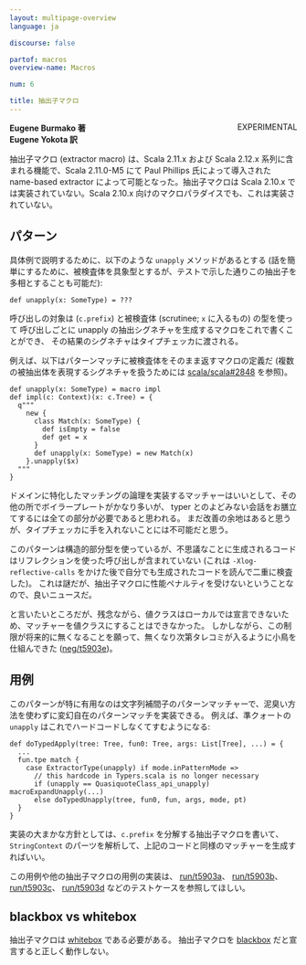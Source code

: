 ```yaml
---
layout: multipage-overview
language: ja

discourse: false

partof: macros
overview-name: Macros

num: 6

title: 抽出子マクロ
---
```

<span class="label warning" style="float: right;">EXPERIMENTAL</span>

**Eugene Burmako 著**<br>
**Eugene Yokota 訳**

抽出子マクロ (extractor macro) は、Scala 2.11.x および Scala 2.12.x 系列に含まれる機能で、Scala 2.11.0-M5 にて Paul Phillips 氏によって導入された name-based extractor によって可能となった。抽出子マクロは Scala 2.10.x では実装されていない。Scala 2.10.x 向けのマクロパラダイスでも、これは実装されていない。

## パターン

具体例で説明するために、以下のような `unapply` メソッドがあるとする
(話を簡単にするために、被検査体を具象型とするが、テストで示した通りこの抽出子を多相とすることも可能だ):

    def unapply(x: SomeType) = ???

呼び出しの対象は (`c.prefix`) と被検査体 (scrutinee; `x` に入るもの) の型を使って
呼び出しごとに unapply の抽出シグネチャを生成するマクロをこれで書くことができ、
その結果のシグネチャはタイプチェッカに渡される。

例えば、以下はパターンマッチに被検査体をそのまま返すマクロの定義だ
(複数の被抽出体を表現するシグネチャを扱うためには [scala/scala#2848](https://github.com/scala/scala/pull/2848) を参照)。

    def unapply(x: SomeType) = macro impl
    def impl(c: Context)(x: c.Tree) = {
      q"""
        new {
          class Match(x: SomeType) {
            def isEmpty = false
            def get = x
          }
          def unapply(x: SomeType) = new Match(x)
        }.unapply($x)
      """
    }


ドメインに特化したマッチングの論理を実装するマッチャーはいいとして、その他の所でボイラープレートがかなり多いが、
typer とのよどみない会話をお膳立てするには全ての部分が必要であると思われる。
まだ改善の余地はあると思うが、タイプチェッカに手を入れないことには不可能だと思う。

このパターンは構造的部分型を使っているが、不思議なことに生成されるコードはリフレクションを使った呼び出しが含まれていない
(これは `-Xlog-reflective-calls` をかけた後で自分でも生成されたコードを読んで二重に検査した)。
これは謎だが、抽出子マクロに性能ペナルティを受けないということなので、良いニュースだ。

と言いたいところだが、残念ながら、値クラスはローカルでは宣言できないため、マッチャーを値クラスにすることはできなかった。
しかしながら、この制限が将来的に無くなることを願って、無くなり次第タレコミが入るように小鳥を仕組んできた ([neg/t5903e](https://github.com/scala/scala/blob/00624a39ed84c3fd245dd9df7454d4cec4399e13/test/files/neg/t5903e/Macros_1.scala#L1))。

## 用例

このパターンが特に有用なのは文字列補間子のパターンマッチャーで、泥臭い方法を使わずに変幻自在のパターンマッチを実装できる。
例えば、準クォートの `unapply` はこれでハードコードしなくてすむようになる:

    def doTypedApply(tree: Tree, fun0: Tree, args: List[Tree], ...) = {
      ...
      fun.tpe match {
        case ExtractorType(unapply) if mode.inPatternMode =>
          // this hardcode in Typers.scala is no longer necessary
          if (unapply == QuasiquoteClass_api_unapply) macroExpandUnapply(...)
          else doTypedUnapply(tree, fun0, fun, args, mode, pt)
      }
    }

実装の大まかな方針としては、`c.prefix` を分解する抽出子マクロを書いて、`StringContext` のパーツを解析して、上記のコードと同様のマッチャーを生成すればいい。

この用例や他の抽出子マクロの用例の実装は、
[run/t5903a](https://github.com/scala/scala/tree/00624a39ed84c3fd245dd9df7454d4cec4399e13/test/files/run/t5903a)、
[run/t5903b](https://github.com/scala/scala/tree/00624a39ed84c3fd245dd9df7454d4cec4399e13/test/files/run/t5903b)、
[run/t5903c](https://github.com/scala/scala/tree/00624a39ed84c3fd245dd9df7454d4cec4399e13/test/files/run/t5903c)、
[run/t5903d](https://github.com/scala/scala/tree/00624a39ed84c3fd245dd9df7454d4cec4399e13/test/files/run/t5903d)
などのテストケースを参照してほしい。

## blackbox vs whitebox

抽出子マクロは [whitebox](/ja/overviews/macros/blackbox-whitebox.html) である必要がある。
抽出子マクロを [blackbox](/ja/overviews/macros/blackbox-whitebox.html) だと宣言すると正しく動作しない。

